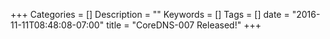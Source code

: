 +++
Categories = []
Description = ""
Keywords = []
Tags = []
date = "2016-11-11T08:48:08-07:00"
title = "CoreDNS-007 Released!"
+++
